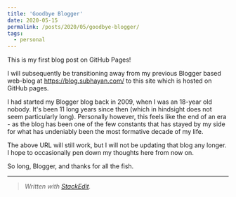 ```yaml
---
title: 'Goodbye Blogger'
date: 2020-05-15
permalink: /posts/2020/05/goodbye-blogger/
tags:
  - personal
---
```


This is my first blog post on GitHub Pages!

I will subsequently be transitioning away from my previous Blogger based web-blog at <https://blog.subhayan.com/> to this site which is hosted on GitHub pages.

I had started my Blogger blog back in 2009, when I was an 18-year old nobody. It's been 11 long years since then (which in hindsight does not seem particularly long). Personally however, this feels like the end of an era - as the blog has been one of the few constants that has stayed by my side for what has undeniably been the most formative decade of my life.

The above URL will still work, but I will not be updating that blog any longer. I hope to occasionally pen down my thoughts here from now on.

So long, Blogger, and thanks for all the fish.

----
> *Written with [StackEdit](https://stackedit.io/).*
<!--stackedit_data:
eyJoaXN0b3J5IjpbLTE3NjM1MDk3NDYsMTcxNTkxMjE3NCw1Nj
M0NDg4MjksMzE4ODMxNDgxXX0=
-->